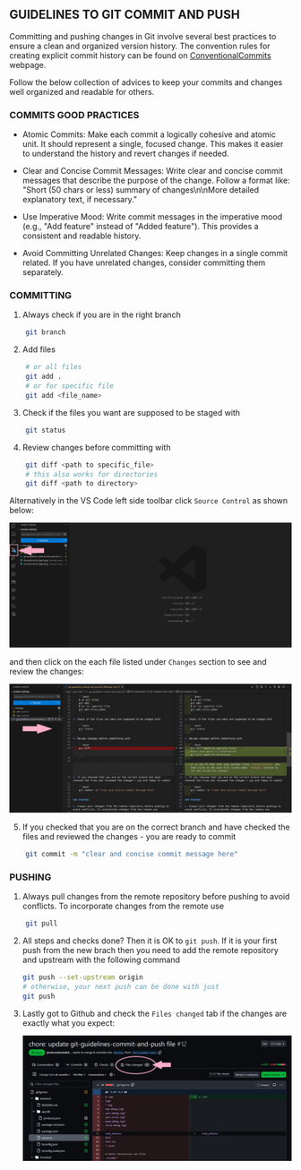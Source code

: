 ## GUIDELINES TO GIT COMMIT AND PUSH

Committing and pushing changes in Git involve several best practices to ensure a clean and organized version history. The convention rules for creating explicit commit history can be found on [ConventionalCommits](https://www.conventionalcommits.org/en/v1.0.0/) webpage.

Follow the below collection of advices to keep your commits and changes well organized and readable for others.

### COMMITS GOOD PRACTICES

-   Atomic Commits:
    Make each commit a logically cohesive and atomic unit. It should represent a single, focused change. This makes it easier to understand the history and revert changes if needed.

-   Clear and Concise Commit Messages:
    Write clear and concise commit messages that describe the purpose of the change. Follow a format like: "Short (50 chars or less) summary of changes\n\nMore detailed explanatory text, if necessary."

-   Use Imperative Mood:
    Write commit messages in the imperative mood (e.g., "Add feature" instead of "Added feature"). This provides a consistent and readable history.

-   Avoid Committing Unrelated Changes:
    Keep changes in a single commit related. If you have unrelated changes, consider committing them separately.

### COMMITTING

1. Always check if you are in the right branch

```bash
    git branch
```

2. Add files

```bash
    # or all files
    git add .
    # or for specific file
    git add <file_name>
```

3. Check if the files you want are supposed to be staged with

```bash
    git status
```

4. Review changes before committing with

```bash
    git diff <path to specific_file>
    # this also works for directories
    git diff <path to directory>
```

Alternatively in the VS Code left side toolbar click `Source Control` as shown below:

![VS Code Source Control Step 1](./images/SourceControl/SourceControl_step1.png)

and then click on the each file listed under `Changes` section to see and review the changes:

![VS Code Source Control Step 2](./images/SourceControl/SourceControl_step2.png)

5. If you checked that you are on the correct branch and have checked the files and reviewed the changes - you are ready to commit

```bash
    git commit -m "clear and concise commit message here"
```

### PUSHING

1. Always pull changes from the remote repository before pushing to avoid conflicts. To incorporate changes from the remote use

```bash
    git pull
```

2. All steps and checks done? Then it is OK to `git push`. If it is your first push from the new brach then you need to add the remote repository and upstream with the following command

    ```bash
    git push --set-upstream origin
    # otherwise, your next push can be done with just
    git push
    ```

3. Lastly got to Github and check the `Files changed` tab if the changes are exactly what you expect:

    ![GitHub 'Files changed' tab](./images/Github/GitHub_Files_changed_tab_check.png)
